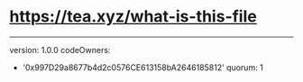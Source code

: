 # https://tea.xyz/what-is-this-file
---
version: 1.0.0
codeOwners:
  - '0x997D29a8677b4d2c0576CE613158bA2646185812'
quorum: 1
